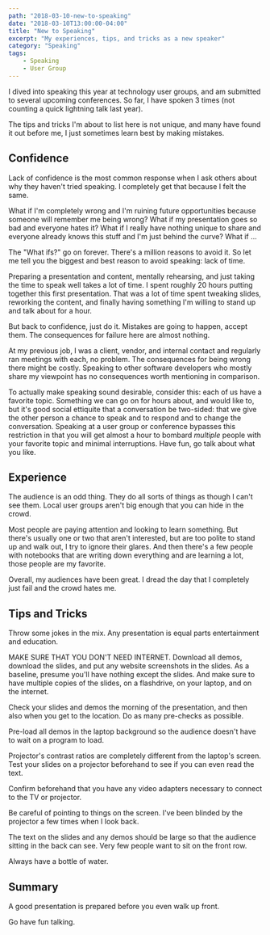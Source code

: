 ```yaml
---
path: "2018-03-10-new-to-speaking"
date: "2018-03-10T13:00:00-04:00"
title: "New to Speaking"
excerpt: "My experiences, tips, and tricks as a new speaker"
category: "Speaking"
tags:
    - Speaking
    - User Group
---
```


I dived into speaking this year at technology user groups, and am submitted to several upcoming conferences. So far, I have spoken 3 times (not counting a quick lightning talk last year).

The tips and tricks I'm about to list here is not unique, and many have found it out before me, I just sometimes learn best by making mistakes.

## Confidence

Lack of confidence is the most common response when I ask others about why they haven't tried speaking. I completely get that because I felt the same.

What if I'm completely wrong and I'm ruining future opportunities because someone will remember me being wrong? What if my presentation goes so bad and everyone hates it? What if I really have nothing unique to share and everyone already knows this stuff and I'm just behind the curve? What if ...

The "What ifs?" go on forever. There's a million reasons to avoid it. So let me tell you the biggest and best reason to avoid speaking: lack of time.

Preparing a presentation and content, mentally rehearsing, and just taking the time to speak well takes a lot of time. I spent roughly 20 hours putting together this first presentation. That was a lot of time spent tweaking slides, reworking the content, and finally having something I'm willing to stand up and talk about for a hour.

But back to confidence, just do it. Mistakes are going to happen, accept them. The consequences for failure here are almost nothing.

At my previous job, I was a client, vendor, and internal contact and regularly ran meetings with each, no problem. The consequences for being wrong there might be costly. Speaking to other software developers who mostly share my viewpoint has no consequences worth mentioning in comparison.

To actually make speaking sound desirable, consider this: each of us have a favorite topic. Something we can go on for hours about, and would like to, but it's good social ettiquite that a conversation be two-sided: that we give the other person a chance to speak and to respond and to change the conversation. Speaking at a user group or conference bypasses this restriction in that you will get almost a hour to bombard _multiple_ people with your favorite topic and minimal interruptions. Have fun, go talk about what you like.

## Experience

The audience is an odd thing. They do all sorts of things as though I can't see them. Local user groups aren't big enough that you can hide in the crowd.

Most people are paying attention and looking to learn something. But there's usually one or two that aren't interested, but are too polite to stand up and walk out, I try to ignore their glares. And then there's a few people with notebooks that are writing down everything and are learning a lot, those people are my favorite.

Overall, my audiences have been great. I dread the day that I completely just fail and the crowd hates me.

## Tips and Tricks

Throw some jokes in the mix. Any presentation is equal parts entertainment and education.

MAKE SURE THAT YOU DON'T NEED INTERNET. Download all demos, download the slides, and put any website screenshots in the slides. As a baseline, presume you'll have nothing except the slides. And make sure to have multiple copies of the slides, on a flashdrive, on your laptop, and on the internet.

Check your slides and demos the morning of the presentation, and then also when you get to the location. Do as many pre-checks as possible.

Pre-load all demos in the laptop background so the audience doesn't have to wait on a program to load.

Projector's contrast ratios are completely different from the laptop's screen. Test your slides on a projector beforehand to see if you can even read the text.

Confirm beforehand that you have any video adapters necessary to connect to the TV or projector.

Be careful of pointing to things on the screen. I've been blinded by the projector a few times when I look back.

The text on the slides and any demos should be large so that the audience sitting in the back can see. Very few people want to sit on the front row.

Always have a bottle of water.

## Summary

A good presentation is prepared before you even walk up front.

Go have fun talking.

